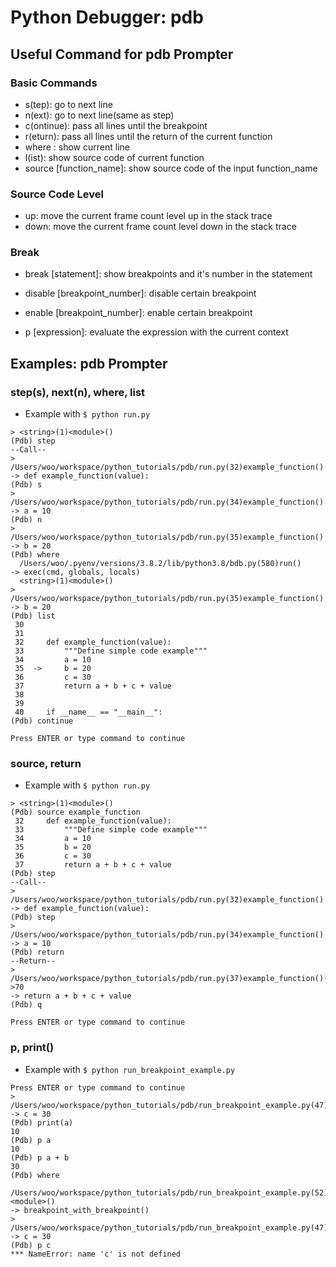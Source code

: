 # Python Debugger: pdb

## Useful Command for pdb Prompter

### Basic Commands

- s(tep): go to next line
- n(ext): go to next line(same as step)
- c(ontinue): pass all lines until the breakpoint
- r(eturn): pass all lines until the return of the current function
- where : show current line
- l(ist): show source code of current function
- source [function_name]: show source code of the input function_name

### Source Code Level

- up: move the current frame count level up in the stack trace
- down: move the current frame count level down in the stack trace

### Break

- break [statement]: show breakpoints and it's number in the statement
- disable [breakpoint_number]: disable certain breakpoint
- enable [breakpoint_number]: enable certain breakpoint

- p [expression]: evaluate the expression with the current context

## Examples: pdb Prompter

### step(s), next(n), where, list

- Example with `$ python run.py`

```
> <string>(1)<module>()
(Pdb) step
--Call--
> /Users/woo/workspace/python_tutorials/pdb/run.py(32)example_function()
-> def example_function(value):
(Pdb) s
> /Users/woo/workspace/python_tutorials/pdb/run.py(34)example_function()
-> a = 10
(Pdb) n
> /Users/woo/workspace/python_tutorials/pdb/run.py(35)example_function()
-> b = 20
(Pdb) where
  /Users/woo/.pyenv/versions/3.8.2/lib/python3.8/bdb.py(580)run()
-> exec(cmd, globals, locals)
  <string>(1)<module>()
> /Users/woo/workspace/python_tutorials/pdb/run.py(35)example_function()
-> b = 20
(Pdb) list
 30
 31
 32     def example_function(value):
 33         """Define simple code example"""
 34         a = 10
 35  ->     b = 20
 36         c = 30
 37         return a + b + c + value
 38
 39
 40     if __name__ == "__main__":
(Pdb) continue

Press ENTER or type command to continue
```

### source, return

- Example with `$ python run.py`

```
> <string>(1)<module>()
(Pdb) source example_function
 32     def example_function(value):
 33         """Define simple code example"""
 34         a = 10
 35         b = 20
 36         c = 30
 37         return a + b + c + value
(Pdb) step
--Call--
> /Users/woo/workspace/python_tutorials/pdb/run.py(32)example_function()
-> def example_function(value):
(Pdb) step
> /Users/woo/workspace/python_tutorials/pdb/run.py(34)example_function()
-> a = 10
(Pdb) return
--Return--
> /Users/woo/workspace/python_tutorials/pdb/run.py(37)example_function()->70
-> return a + b + c + value
(Pdb) q

Press ENTER or type command to continue
```

### p, print()

- Example with `$ python run_breakpoint_example.py`

```
Press ENTER or type command to continue
> /Users/woo/workspace/python_tutorials/pdb/run_breakpoint_example.py(47)breakpoint_with_breakpoint()
-> c = 30
(Pdb) print(a)
10
(Pdb) p a
10
(Pdb) p a + b
30
(Pdb) where
  /Users/woo/workspace/python_tutorials/pdb/run_breakpoint_example.py(52)<module>()
-> breakpoint_with_breakpoint()
> /Users/woo/workspace/python_tutorials/pdb/run_breakpoint_example.py(47)breakpoint_with_breakpoint()
-> c = 30
(Pdb) p c
*** NameError: name 'c' is not defined
```
